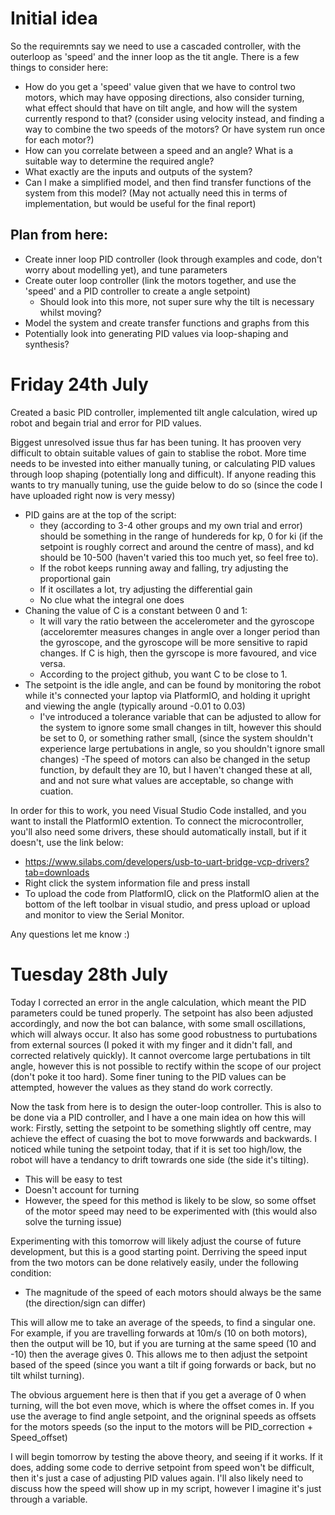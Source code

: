 # Initial idea
So the requiremnts say we need to use a cascaded controller, with the outerloop as 'speed' and the inner loop as the tit angle. There is a few things to consider here:
- How do you get a 'speed' value given that we have to control two motors, which may have opposing directions, also consider turning, what effect should that have on tilt angle, and how will the
  system currently respond to that? (consider using velocity instead, and finding a way to combine the two speeds of the motors? Or have system run once for each motor?)
- How can you correlate between a speed and an angle? What is a suitable way to determine the required angle?
- What exactly are the inputs and outputs of the system?
- Can I make a simplified model, and then find transfer functions of the system from this model? (May not actually need this in terms of implementation, but would be useful for the final report)

## Plan from here:
- Create inner loop PID controller (look through examples and code, don't worry about modelling yet), and tune parameters
- Create outer loop controller (link the motors together, and use the 'speed' and a PID controller to create a angle setpoint)
  - Should look into this more, not super sure why the tilt is necessary whilst moving?
- Model the system and create transfer functions and graphs from this
- Potentially look into generating PID values via loop-shaping and synthesis?


# Friday 24th July
Created a basic PID controller, implemented tilt angle calculation, wired up robot and begain trial and error for PID values.

Biggest unresolved issue thus far has been tuning. It has prooven very difficult to obtain suitable values of gain to stablise the robot. More time needs to be invested into either manually tuning, or calculating PID values through loop shaping (potentially long and difficult). If anyone reading this wants to try manually tuning, use the guide below to do so (since the code I have uploaded right now is very messy)

- PID gains are at the top of the script:
  - they (according to 3-4 other groups and my own trial and error) should be something in the range of hundereds for kp, 0 for ki (if the setpoint is roughly correct and around the centre of mass), and kd should be 10-500 (haven't varied this too much yet, so feel free to).
  - If the robot keeps running away and falling, try adjusting the proportional gain
  - If it oscillates a lot, try adjusting the differential gain
  - No clue what the integral one does
- Chaning the value of C is a constant between 0 and 1:
  - It will vary the ratio between the accelerometer and the gyroscope (acceloremter measures changes in angle over a longer period than the gyroscope, and the gyroscope will be more sensitive to rapid changes. If C is high, then the gyrscope is more favoured, and vice versa.
  - According to the project github, you want C to be close to 1.
- The setpoint is the idle angle, and can be found by monitoring the robot while it's connected your laptop via PlatformIO, and holding it upright and viewing the angle (typically around -0.01 to 0.03)
  - I've introduced a tolerance variable that can be adjusted to allow for the system to ignore some small changes in tilt, however this should be set to 0, or something rather small, (since the system shouldn't experience large pertubations in angle, so you shouldn't ignore small changes)
-The speed of motors can also be changed in the setup function, by default they are 10, but I haven't changed these at all, and and not sure what values are acceptable, so change with cuation.

In order for this to work, you need Visual Studio Code installed, and you want to install the PlatformIO extention. To connect the microcontroller, you'll also need some drivers, these should automatically install, but if it doesn't, use the link below:
- https://www.silabs.com/developers/usb-to-uart-bridge-vcp-drivers?tab=downloads
- Right click the system information file and press install
- To upload the code from PlatformIO, click on the PlatformIO alien at the bottom of the left toolbar in visual studio, and press upload or upload and monitor to view the Serial Monitor.

Any questions let me know :)
  

# Tuesday 28th July
Today I corrected an error in the angle calculation, which meant the PID parameters could be tuned properly. The setpoint has also been adjusted accordingly, and now the bot can balance, with some small oscillations, which will always occur. It also has some good robustness to purtubations from external sources (I poked it with my finger and it didn't fall, and corrected relatively quickly). It cannot overcome large pertubations in tilt angle, however this is not possible to rectify within the scope of our project (don't poke it too hard). Some finer tuning to the PID values can be attempted, however the values as they stand do work correctly. 

Now the task from here is to design the outer-loop controller. This is also to be done via a PID controller, and I have a one main idea on how this will work:
Firstly, setting the setpoint to be something slightly off centre, may achieve the effect of cuasing the bot to move forwwards and backwards. I noticed while tuning the setpoint today, that if it is set too high/low, the robot will have a tendancy to drift towrards one side (the side it's tilting).
- This will be easy to test
- Doesn't account for turning
- However, the speed for this method is likely to be slow, so some offset of the motor speed may need to be experimented with (this would also solve the turning issue)

Experimenting with this tomorrow will likely adjust the course of future development, but this is a good starting point. Derriving the speed input from the two motors can be done relatively easily, under the following condition:
- The magnitude of the speed of each motors should always be the same (the direction/sign can differ)

This will allow me to take an average of the speeds, to find a singular one. For example, if you are travelling forwards at 10m/s (10 on both motors), then the output will be 10, but if you are turning at the same speed (10 and -10) then the average gives 0. This allows me to then adjust the setpoint based of the speed (since you want a tilt if going forwards or back, but no tilt whilst turning). 

The obvious arguement here is then that if you get a average of 0 when turning, will the bot even move, which is where the offset comes in. If you use the average to find angle setpoint, and the origninal speeds as offsets for the motors speeds (so the input to the motors will be PID_correction + Speed_offset)

I will begin tomorrow by testing the above theory, and seeing if it works. If it does, adding some code to derrive setpoint from speed won't be difficult, then it's just a case of adjusting PID values again. I'll also likely need to discuss how the speed will show up in my script, however I imagine it's just through a variable. 
